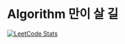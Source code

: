 # Algorithm 만이 살 길
[![LeetCode Stats](https://leetcard.jacoblin.cool/ValseLee?theme=unicorn&extension=activity)](https://leetcard.jacoblin.cool/JacobLinCool?theme=unicorn&extension=activity)
